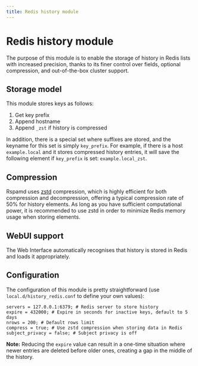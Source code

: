 ```yaml
---
title: Redis history module
---
```



# Redis history module

The purpose of this module is to enable the storage of history in Redis lists with increased precision, thanks to its finer control over fields, optional compression, and out-of-the-box cluster support.

## Storage model

This module stores keys as follows:

1. Get key prefix
2. Append hostname
3. Append `_zst` if history is compressed

In addition, there is a special set where suffixes are stored, and the keyname for this set is simply `key_prefix`. For example, if there is a host `example.local` and it stores compressed history entries, it will save the following element if `key_prefix` is set: `example.local_zst`.

## Compression

Rspamd uses [zstd](https://facebook.github.io/zstd/) compression, which is highly efficient for both compression and decompression, offering a typical compression rate of 50% for history elements. As long as you have sufficient computational power, it is recommended to use zstd in order to minimize Redis memory usage when storing elements.

## WebUI support

The Web Interface automatically recognises that history is stored in Redis and loads it appropriately.

## Configuration

The configuration of this module is pretty straightforward (use `local.d/history_redis.conf` to define your own values):

~~~hcl
servers = 127.0.0.1:6379; # Redis server to store history
expire = 432000; # Expire in seconds for inactive keys, default to 5 days
nrows = 200; # Default rows limit
compress = true; # Use zstd compression when storing data in Redis
subject_privacy = false; # Subject privacy is off
~~~

**Note:** Reducing the `expire` value can result in a one-time situation where newer entries are deleted before older ones, creating a gap in the middle of the history.
